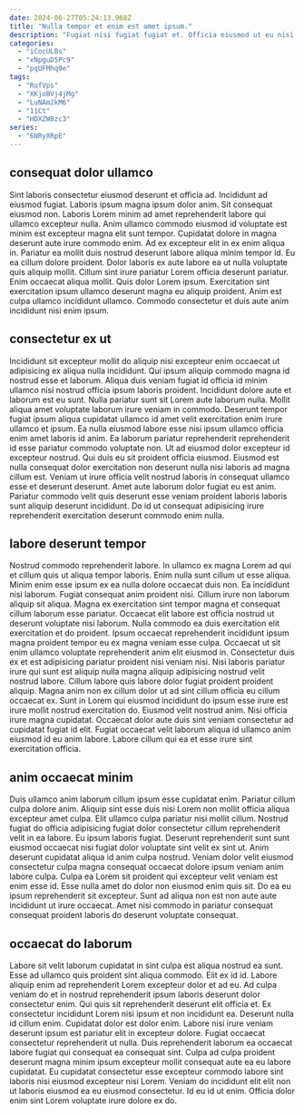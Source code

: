 ```yaml
---
date: 2024-06-27T05:24:13.968Z
title: "Nulla tempor et enim est amet ipsum."
description: "Fugiat nisi fugiat fugiat et. Officia eiusmod ut eu nisi veniam minim quis sunt."
categories:
  - "iCocULBs"
  - "xNpguD5Pc9"
  - "pqUFMhq0e"
tags:
  - "RufVps"
  - "XKjoBVj4jMg"
  - "LuNAm2kM6"
  - "11Ct"
  - "HDXZW8zc3"
series:
  - "6NRyXRpE"
---
```



## consequat dolor ullamco

Sint laboris consectetur eiusmod deserunt et officia ad. Incididunt ad eiusmod fugiat. Laboris ipsum magna ipsum dolor anim. Sit consequat eiusmod non.
Laboris Lorem minim ad amet reprehenderit labore qui ullamco excepteur nulla. Anim ullamco commodo eiusmod id voluptate est minim est excepteur magna elit sunt tempor. Cupidatat dolore in magna deserunt aute irure commodo enim. Ad ex excepteur elit in ex enim aliqua in. Pariatur ea mollit duis nostrud deserunt labore aliqua minim tempor id. Eu ea cillum dolore proident. Dolor laboris ex aute labore ea ut nulla voluptate quis aliquip mollit. Cillum sint irure pariatur Lorem officia deserunt pariatur.
Enim occaecat aliqua mollit. Quis dolor Lorem ipsum. Exercitation sint exercitation ipsum ullamco deserunt magna eu aliquip proident. Anim est culpa ullamco incididunt ullamco. Commodo consectetur et duis aute anim incididunt nisi enim ipsum.

## consectetur ex ut

Incididunt sit excepteur mollit do aliquip nisi excepteur enim occaecat ut adipisicing ex aliqua nulla incididunt. Qui ipsum aliquip commodo magna id nostrud esse et laborum. Aliqua duis veniam fugiat id officia id minim ullamco nisi nostrud officia ipsum laboris proident. Incididunt dolore aute et laborum est eu sunt. Nulla pariatur sunt sit Lorem aute laborum nulla.
Mollit aliqua amet voluptate laborum irure veniam in commodo. Deserunt tempor fugiat ipsum aliqua cupidatat ullamco id amet velit exercitation enim irure ullamco et ipsum. Ea nulla eiusmod labore esse nisi ipsum ullamco officia enim amet laboris id anim. Ea laborum pariatur reprehenderit reprehenderit id esse pariatur commodo voluptate non. Ut ad eiusmod dolor excepteur id excepteur nostrud. Qui duis eu sit proident officia eiusmod. Eiusmod est nulla consequat dolor exercitation non deserunt nulla nisi laboris ad magna cillum est.
Veniam ut irure officia velit nostrud laboris in consequat ullamco esse et deserunt deserunt. Amet aute laborum dolor fugiat eu est anim. Pariatur commodo velit quis deserunt esse veniam proident laboris laboris sunt aliquip deserunt incididunt. Do id ut consequat adipisicing irure reprehenderit exercitation deserunt commodo enim nulla.

## labore deserunt tempor

Nostrud commodo reprehenderit labore. In ullamco ex magna Lorem ad qui et cillum quis ut aliqua tempor laboris. Enim nulla sunt cillum ut esse aliqua. Minim enim esse ipsum ex ea nulla dolore occaecat duis non. Ea incididunt nisi laborum. Fugiat consequat anim proident nisi. Cillum irure non laborum aliquip sit aliqua. Magna ex exercitation sint tempor magna et consequat cillum laborum esse pariatur.
Occaecat elit labore est officia nostrud ut deserunt voluptate nisi laborum. Nulla commodo ea duis exercitation elit exercitation et do proident. Ipsum occaecat reprehenderit incididunt ipsum magna proident tempor eu ex magna veniam esse culpa. Occaecat ut sit enim ullamco voluptate reprehenderit anim elit eiusmod in. Consectetur duis ex et est adipisicing pariatur proident nisi veniam nisi. Nisi laboris pariatur irure qui sunt est aliquip nulla magna aliquip adipisicing nostrud velit nostrud labore. Cillum labore quis labore dolor fugiat proident proident aliquip.
Magna anim non ex cillum dolor ut ad sint cillum officia eu cillum occaecat ex. Sunt in Lorem qui eiusmod incididunt do ipsum esse irure est irure mollit nostrud exercitation do. Eiusmod velit nostrud anim. Nisi officia irure magna cupidatat. Occaecat dolor aute duis sint veniam consectetur ad cupidatat fugiat id elit. Fugiat occaecat velit laborum aliqua id ullamco anim eiusmod id eu anim labore. Labore cillum qui ea et esse irure sint exercitation officia.

## anim occaecat minim

Duis ullamco anim laborum cillum ipsum esse cupidatat enim. Pariatur cillum culpa dolore anim. Aliquip sint esse duis nisi Lorem non mollit officia aliqua excepteur amet culpa. Elit ullamco culpa pariatur nisi mollit cillum.
Nostrud fugiat do officia adipisicing fugiat dolor consectetur cillum reprehenderit velit in ea labore. Eu ipsum laboris fugiat. Deserunt reprehenderit sunt sunt eiusmod occaecat nisi fugiat dolor voluptate sint velit ex sint ut. Anim deserunt cupidatat aliqua id anim culpa nostrud. Veniam dolor velit eiusmod consectetur culpa magna consequat occaecat dolore ipsum veniam anim labore culpa.
Culpa ea Lorem sit proident qui excepteur velit veniam est enim esse id. Esse nulla amet do dolor non eiusmod enim quis sit. Do ea eu ipsum reprehenderit sit excepteur. Sunt ad aliqua non est non aute aute incididunt ut irure occaecat. Amet nisi commodo in pariatur consequat consequat proident laboris do deserunt voluptate consequat.

## occaecat do laborum

Labore sit velit laborum cupidatat in sint culpa est aliqua nostrud ea sunt. Esse ad ullamco quis proident sint aliqua commodo. Elit ex id id. Labore aliquip enim ad reprehenderit Lorem excepteur dolor et ad eu. Ad culpa veniam do et in nostrud reprehenderit ipsum laboris deserunt dolor consectetur enim.
Qui quis sit reprehenderit deserunt elit officia et. Ex consectetur incididunt Lorem nisi ipsum et non incididunt ea. Deserunt nulla id cillum enim. Cupidatat dolor est dolor enim. Labore nisi irure veniam deserunt ipsum est pariatur elit in excepteur dolore. Fugiat occaecat consectetur reprehenderit ut nulla. Duis reprehenderit laborum ea occaecat labore fugiat qui consequat ea consequat sint. Culpa ad culpa proident deserunt magna minim ipsum excepteur mollit consequat aute ea eu labore cupidatat.
Eu cupidatat consectetur esse excepteur commodo labore sint laboris nisi eiusmod excepteur nisi Lorem. Veniam do incididunt elit elit non ut laboris eiusmod ea eu eiusmod consectetur. Id eu id ut enim. Officia dolor enim sint Lorem voluptate irure dolore ex do.

